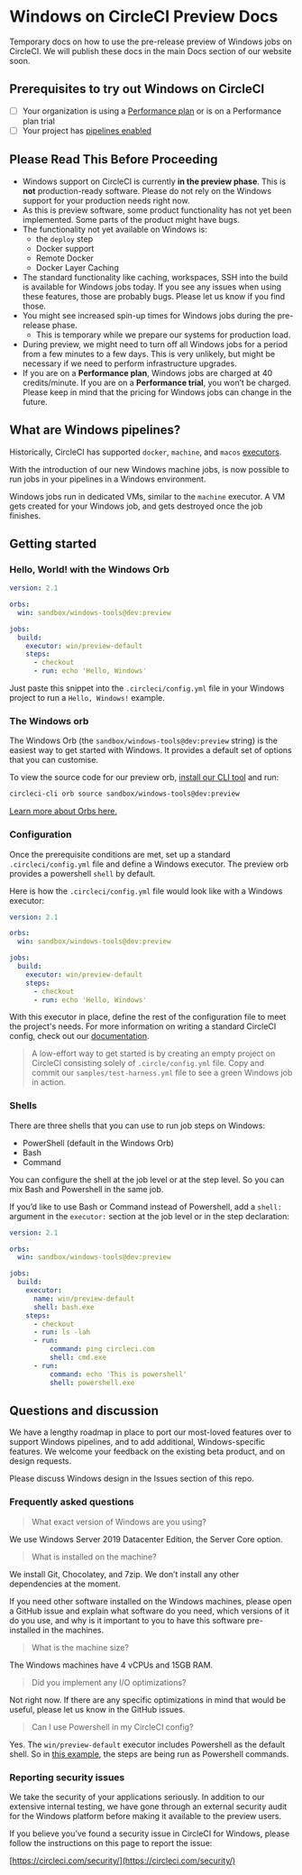 # Windows on CircleCI Preview Docs
Temporary docs on how to use the pre-release preview of Windows jobs on CircleCI. We will publish these docs in the main Docs section of our website soon.

## Prerequisites to try out Windows on CircleCI

- [ ] Your organization is using a [Performance plan](https://circleci.com/pricing/usage/) or is on a Performance plan trial
- [ ] Your project has [pipelines enabled](https://circleci.com/docs/2.0/build-processing/)

## Please Read This Before Proceeding

* Windows support on CircleCI is currently **in the preview phase**. This is **not** production-ready software. Please do not rely on the Windows support for your production needs right now.
* As this is preview software, some product functionality has not yet been implemented. Some parts of the product might have bugs.
* The functionality not yet available on Windows is:
	* the `deploy` step
	* Docker support
	* Remote Docker
	* Docker Layer Caching
* The standard functionality like caching, workspaces, SSH into the build is available for Windows jobs today. If you see any issues when using these features, those are probably bugs. Please let us know if you find those.
* You might see increased spin-up times for Windows jobs during the pre-release phase.
	* This is temporary while we prepare our systems for production load.
* During preview, we might need to turn off all Windows jobs for a period from a few minutes to a few days. This is very unlikely, but might be necessary if we need to perform infrastructure upgrades.
* If you are on a **Performance plan**, Windows jobs are charged at 40 credits/minute. If you are on a **Performance trial**, you won’t be charged. Please keep in mind that the pricing for Windows jobs can change in the future.

## What are Windows pipelines?
Historically, CircleCI has supported `docker`, `machine`, and `macos` [executors](https://circleci.com/docs/2.0/configuration-reference/#docker--machine--macosexecutor).

With the introduction of our new Windows machine jobs, is now possible to run jobs in your pipelines in a Windows environment.

Windows jobs run in dedicated VMs, similar to the `machine` executor. A VM gets created for your Windows job, and gets destroyed once the job finishes.

## Getting started

### Hello, World! with the Windows Orb

```YAML
version: 2.1

orbs:
  win: sandbox/windows-tools@dev:preview

jobs:
  build:
    executor: win/preview-default
    steps:
      - checkout
      - run: echo 'Hello, Windows'
```

Just paste this snippet into the `.circleci/config.yml` file in your Windows project to run a `Hello, Windows!` example.

### The Windows orb

The Windows Orb (the `sandbox/windows-tools@dev:preview` string) is the easiest way to get started with Windows. It provides a default set of options that you can customise. 

To view the source code for our preview orb, [install our CLI tool](https://circleci.com/docs/2.0/local-cli/#installation) and run:

```bash
circleci-cli orb source sandbox/windows-tools@dev:preview
```

[Learn more about Orbs here.](https://circleci.com/orbs/)

### Configuration

Once the prerequisite conditions are met, set up a standard `.circleci/config.yml` file and define a Windows executor. The preview orb provides a powershell `shell` by default.

Here is how the `.circleci/config.yml` file would look like with a Windows executor:

```YAML
version: 2.1

orbs:
  win: sandbox/windows-tools@dev:preview

jobs:
  build:
    executor: win/preview-default
    steps:
      - checkout
      - run: echo 'Hello, Windows'
```

With this executor in place, define the rest of the configuration file to meet the project's needs. For more information on writing a standard CircleCI config, check out our [documentation](https://circleci.com/docs/2.0/configuration-reference/). 

> A low-effort way to get started is by creating an empty project on CircleCI consisting solely of `.circle/config.yml` file. Copy and commit our `samples/test-harness.yml` file to see a green Windows job in action.

### Shells

There are three shells that you can use to run job steps on Windows:

* PowerShell (default in the Windows Orb)
* Bash
* Command

You can configure the shell at the job level or at the step level. So you can mix Bash and Powershell in the same job.

If you’d like to use Bash or Command instead of Powershell, add a `shell:` argument in the `executor:` section at the job level or in the step declaration:

```YAML
version: 2.1

orbs:
  win: sandbox/windows-tools@dev:preview

jobs:
  build:
    executor:
      name: win/preview-default
      shell: bash.exe
    steps:
      - checkout
      - run: ls -lah
      - run:
          command: ping circleci.com
          shell: cmd.exe
      - run:
          command: echo 'This is powershell'
          shell: powershell.exe
```

## Questions and discussion

We have a lengthy roadmap in place to port our most-loved features over to support Windows pipelines, and to add additional, Windows-specific features. We welcome your feedback on the existing beta product, and on design requests.

Please discuss Windows design in the Issues section of this repo.

### Frequently asked questions

> What exact version of Windows are you using?

We use Windows Server 2019 Datacenter Edition, the Server Core option.

> What is installed on the machine?

We install Git, Chocolatey, and 7zip. We don’t install any other dependencies at the moment.

If you need other software installed on the Windows machines, please open a GitHub issue and explain what software do you need, which versions of it do you use, and why is it important to you to have this software pre-installed in the machines.

> What is the machine size?

The Windows machines have 4 vCPUs and 15GB RAM.

> Did you implement any I/O optimizations?

Not right now. If there are any specific optimizations in mind that would be useful, please let us know in the GitHub issues.

> Can I use Powershell in my CircleCI config? 

Yes. The `win/preview-default` executor includes Powershell as the default shell. So in [this example](https://github.com/CircleCI-Public/windows-preview-docs/blob/master/samples/test-harness.yml#L13), the steps are being run as Powershell commands.

### Reporting security issues

We take the security of your applications seriously. In addition to our extensive internal testing, we have gone through an external security audit for the Windows platform before making it available to the preview users.

If you believe you’ve found a security issue in CircleCI for Windows, please follow the instructions on this page to report the issue:

[https://circleci.com/security/](https://circleci.com/security/)
